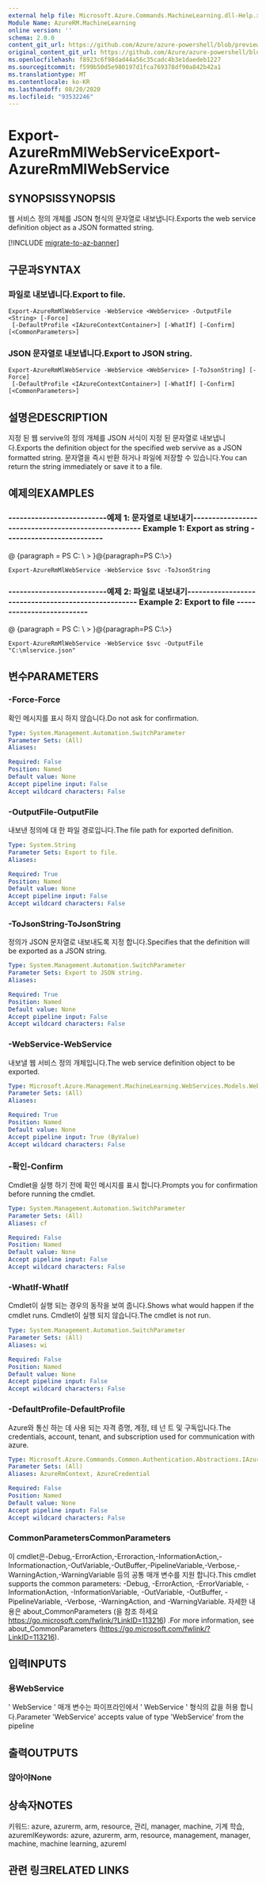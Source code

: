 ```yaml
---
external help file: Microsoft.Azure.Commands.MachineLearning.dll-Help.xml
Module Name: AzureRM.MachineLearning
online version: ''
schema: 2.0.0
content_git_url: https://github.com/Azure/azure-powershell/blob/preview/src/ResourceManager/MachineLearning/Commands.MachineLearning/help/Export-AzureRmMlWebService.md
original_content_git_url: https://github.com/Azure/azure-powershell/blob/preview/src/ResourceManager/MachineLearning/Commands.MachineLearning/help/Export-AzureRmMlWebService.md
ms.openlocfilehash: f8923c6f98dad44a56c35cadc4b3e1daedeb1227
ms.sourcegitcommit: f599b50d5e980197d1fca769378df90a842b42a1
ms.translationtype: MT
ms.contentlocale: ko-KR
ms.lasthandoff: 08/20/2020
ms.locfileid: "93532246"
---
```

# <span data-ttu-id="a8eb8-101">Export-AzureRmMlWebService</span><span class="sxs-lookup"><span data-stu-id="a8eb8-101">Export-AzureRmMlWebService</span></span>

## <span data-ttu-id="a8eb8-102">SYNOPSIS</span><span class="sxs-lookup"><span data-stu-id="a8eb8-102">SYNOPSIS</span></span>
<span data-ttu-id="a8eb8-103">웹 서비스 정의 개체를 JSON 형식의 문자열로 내보냅니다.</span><span class="sxs-lookup"><span data-stu-id="a8eb8-103">Exports the web service definition object as a JSON formatted string.</span></span>

[!INCLUDE [migrate-to-az-banner](../../includes/migrate-to-az-banner.md)]

## <span data-ttu-id="a8eb8-104">구문과</span><span class="sxs-lookup"><span data-stu-id="a8eb8-104">SYNTAX</span></span>

### <span data-ttu-id="a8eb8-105">파일로 내보냅니다.</span><span class="sxs-lookup"><span data-stu-id="a8eb8-105">Export to file.</span></span>
```
Export-AzureRmMlWebService -WebService <WebService> -OutputFile <String> [-Force]
 [-DefaultProfile <IAzureContextContainer>] [-WhatIf] [-Confirm] [<CommonParameters>]
```

### <span data-ttu-id="a8eb8-106">JSON 문자열로 내보냅니다.</span><span class="sxs-lookup"><span data-stu-id="a8eb8-106">Export to JSON string.</span></span>
```
Export-AzureRmMlWebService -WebService <WebService> [-ToJsonString] [-Force]
 [-DefaultProfile <IAzureContextContainer>] [-WhatIf] [-Confirm] [<CommonParameters>]
```

## <span data-ttu-id="a8eb8-107">설명은</span><span class="sxs-lookup"><span data-stu-id="a8eb8-107">DESCRIPTION</span></span>
<span data-ttu-id="a8eb8-108">지정 된 웹 servive의 정의 개체를 JSON 서식이 지정 된 문자열로 내보냅니다.</span><span class="sxs-lookup"><span data-stu-id="a8eb8-108">Exports the definition object for the specified web servive as a JSON formatted string.</span></span>
<span data-ttu-id="a8eb8-109">문자열을 즉시 반환 하거나 파일에 저장할 수 있습니다.</span><span class="sxs-lookup"><span data-stu-id="a8eb8-109">You can return the string immediately or save it to a file.</span></span>

## <span data-ttu-id="a8eb8-110">예제의</span><span class="sxs-lookup"><span data-stu-id="a8eb8-110">EXAMPLES</span></span>

### <span data-ttu-id="a8eb8-111">--------------------------예제 1: 문자열로 내보내기--------------------------</span><span class="sxs-lookup"><span data-stu-id="a8eb8-111">--------------------------  Example 1: Export as string  --------------------------</span></span>
<span data-ttu-id="a8eb8-112">@ {paragraph = PS C: \\ \> }</span><span class="sxs-lookup"><span data-stu-id="a8eb8-112">@{paragraph=PS C:\\\>}</span></span>





```
Export-AzureRmMlWebService -WebService $svc -ToJsonString
```

### <span data-ttu-id="a8eb8-113">--------------------------예제 2: 파일로 내보내기--------------------------</span><span class="sxs-lookup"><span data-stu-id="a8eb8-113">--------------------------  Example 2: Export to file  --------------------------</span></span>
<span data-ttu-id="a8eb8-114">@ {paragraph = PS C: \\ \> }</span><span class="sxs-lookup"><span data-stu-id="a8eb8-114">@{paragraph=PS C:\\\>}</span></span>





```
Export-AzureRmMlWebService -WebService $svc -OutputFile "C:\mlservice.json"
```

## <span data-ttu-id="a8eb8-115">변수</span><span class="sxs-lookup"><span data-stu-id="a8eb8-115">PARAMETERS</span></span>

### <span data-ttu-id="a8eb8-116">-Force</span><span class="sxs-lookup"><span data-stu-id="a8eb8-116">-Force</span></span>
<span data-ttu-id="a8eb8-117">확인 메시지를 표시 하지 않습니다.</span><span class="sxs-lookup"><span data-stu-id="a8eb8-117">Do not ask for confirmation.</span></span>

```yaml
Type: System.Management.Automation.SwitchParameter
Parameter Sets: (All)
Aliases: 

Required: False
Position: Named
Default value: None
Accept pipeline input: False
Accept wildcard characters: False
```

### <span data-ttu-id="a8eb8-118">-OutputFile</span><span class="sxs-lookup"><span data-stu-id="a8eb8-118">-OutputFile</span></span>
<span data-ttu-id="a8eb8-119">내보낸 정의에 대 한 파일 경로입니다.</span><span class="sxs-lookup"><span data-stu-id="a8eb8-119">The file path for exported definition.</span></span>

```yaml
Type: System.String
Parameter Sets: Export to file.
Aliases: 

Required: True
Position: Named
Default value: None
Accept pipeline input: False
Accept wildcard characters: False
```

### <span data-ttu-id="a8eb8-120">-ToJsonString</span><span class="sxs-lookup"><span data-stu-id="a8eb8-120">-ToJsonString</span></span>
<span data-ttu-id="a8eb8-121">정의가 JSON 문자열로 내보내도록 지정 합니다.</span><span class="sxs-lookup"><span data-stu-id="a8eb8-121">Specifies that the definition will be exported as a JSON string.</span></span>

```yaml
Type: System.Management.Automation.SwitchParameter
Parameter Sets: Export to JSON string.
Aliases: 

Required: True
Position: Named
Default value: None
Accept pipeline input: False
Accept wildcard characters: False
```

### <span data-ttu-id="a8eb8-122">-WebService</span><span class="sxs-lookup"><span data-stu-id="a8eb8-122">-WebService</span></span>
<span data-ttu-id="a8eb8-123">내보낼 웹 서비스 정의 개체입니다.</span><span class="sxs-lookup"><span data-stu-id="a8eb8-123">The web service definition object to be exported.</span></span>

```yaml
Type: Microsoft.Azure.Management.MachineLearning.WebServices.Models.WebService
Parameter Sets: (All)
Aliases: 

Required: True
Position: Named
Default value: None
Accept pipeline input: True (ByValue)
Accept wildcard characters: False
```

### <span data-ttu-id="a8eb8-124">-확인</span><span class="sxs-lookup"><span data-stu-id="a8eb8-124">-Confirm</span></span>
<span data-ttu-id="a8eb8-125">Cmdlet을 실행 하기 전에 확인 메시지를 표시 합니다.</span><span class="sxs-lookup"><span data-stu-id="a8eb8-125">Prompts you for confirmation before running the cmdlet.</span></span>

```yaml
Type: System.Management.Automation.SwitchParameter
Parameter Sets: (All)
Aliases: cf

Required: False
Position: Named
Default value: None
Accept pipeline input: False
Accept wildcard characters: False
```

### <span data-ttu-id="a8eb8-126">-WhatIf</span><span class="sxs-lookup"><span data-stu-id="a8eb8-126">-WhatIf</span></span>
<span data-ttu-id="a8eb8-127">Cmdlet이 실행 되는 경우의 동작을 보여 줍니다.</span><span class="sxs-lookup"><span data-stu-id="a8eb8-127">Shows what would happen if the cmdlet runs.</span></span>
<span data-ttu-id="a8eb8-128">Cmdlet이 실행 되지 않습니다.</span><span class="sxs-lookup"><span data-stu-id="a8eb8-128">The cmdlet is not run.</span></span>

```yaml
Type: System.Management.Automation.SwitchParameter
Parameter Sets: (All)
Aliases: wi

Required: False
Position: Named
Default value: None
Accept pipeline input: False
Accept wildcard characters: False
```

### <span data-ttu-id="a8eb8-129">-DefaultProfile</span><span class="sxs-lookup"><span data-stu-id="a8eb8-129">-DefaultProfile</span></span>
<span data-ttu-id="a8eb8-130">Azure와 통신 하는 데 사용 되는 자격 증명, 계정, 테 넌 트 및 구독입니다.</span><span class="sxs-lookup"><span data-stu-id="a8eb8-130">The credentials, account, tenant, and subscription used for communication with azure.</span></span>

```yaml
Type: Microsoft.Azure.Commands.Common.Authentication.Abstractions.IAzureContextContainer
Parameter Sets: (All)
Aliases: AzureRmContext, AzureCredential

Required: False
Position: Named
Default value: None
Accept pipeline input: False
Accept wildcard characters: False
```

### <span data-ttu-id="a8eb8-131">CommonParameters</span><span class="sxs-lookup"><span data-stu-id="a8eb8-131">CommonParameters</span></span>
<span data-ttu-id="a8eb8-132">이 cmdlet은-Debug,-ErrorAction,-Erroraction,-InformationAction,-Informationaction,-OutVariable,-OutBuffer,-PipelineVariable,-Verbose,-WarningAction,-WarningVariable 등의 공통 매개 변수를 지원 합니다.</span><span class="sxs-lookup"><span data-stu-id="a8eb8-132">This cmdlet supports the common parameters: -Debug, -ErrorAction, -ErrorVariable, -InformationAction, -InformationVariable, -OutVariable, -OutBuffer, -PipelineVariable, -Verbose, -WarningAction, and -WarningVariable.</span></span> <span data-ttu-id="a8eb8-133">자세한 내용은 about_CommonParameters (을 참조 하세요 https://go.microsoft.com/fwlink/?LinkID=113216) .</span><span class="sxs-lookup"><span data-stu-id="a8eb8-133">For more information, see about_CommonParameters (https://go.microsoft.com/fwlink/?LinkID=113216).</span></span>

## <span data-ttu-id="a8eb8-134">입력</span><span class="sxs-lookup"><span data-stu-id="a8eb8-134">INPUTS</span></span>

### <span data-ttu-id="a8eb8-135">용</span><span class="sxs-lookup"><span data-stu-id="a8eb8-135">WebService</span></span>
<span data-ttu-id="a8eb8-136">' WebService ' 매개 변수는 파이프라인에서 ' WebService ' 형식의 값을 허용 합니다.</span><span class="sxs-lookup"><span data-stu-id="a8eb8-136">Parameter 'WebService' accepts value of type 'WebService' from the pipeline</span></span>

## <span data-ttu-id="a8eb8-137">출력</span><span class="sxs-lookup"><span data-stu-id="a8eb8-137">OUTPUTS</span></span>

### <span data-ttu-id="a8eb8-138">않아야</span><span class="sxs-lookup"><span data-stu-id="a8eb8-138">None</span></span>

## <span data-ttu-id="a8eb8-139">상속자</span><span class="sxs-lookup"><span data-stu-id="a8eb8-139">NOTES</span></span>
<span data-ttu-id="a8eb8-140">키워드: azure, azurerm, arm, resource, 관리, manager, machine, 기계 학습, azureml</span><span class="sxs-lookup"><span data-stu-id="a8eb8-140">Keywords: azure, azurerm, arm, resource, management, manager, machine, machine learning, azureml</span></span>

## <span data-ttu-id="a8eb8-141">관련 링크</span><span class="sxs-lookup"><span data-stu-id="a8eb8-141">RELATED LINKS</span></span>


